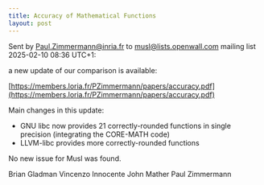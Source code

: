 ```yaml
---
title: Accuracy of Mathematical Functions
layout: post
---
```


Sent by [Paul.Zimmermann@inria.fr](Paul.Zimmermann@inria.fr) to [musl@lists.openwall.com](musl@lists.openwall.com) mailing list 2025-02-10 08:36 UTC+1:

a new update of our comparison is available:

[https://members.loria.fr/PZimmermann/papers/accuracy.pdf](https://members.loria.fr/PZimmermann/papers/accuracy.pdf)

Main changes in this update:

* GNU libc now provides 21 correctly-rounded functions in single precision
 (integrating the CORE-MATH code)
* LLVM-libc provides more correctly-rounded functions

No new issue for Musl was found.

Brian Gladman
Vincenzo Innocente
John Mather
Paul Zimmermann

